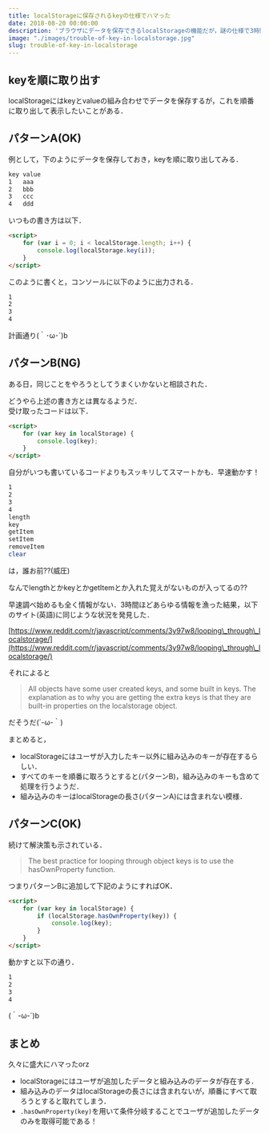 ```yaml
---
title: localStorageに保存されるkeyの仕様でハマった
date: 2018-08-20 00:00:00
description: 'ブラウザにデータを保存できるlocalStorageの機能だが，謎の仕様で3時間ほどハマったのでメモ．'
image: "./images/trouble-of-key-in-localstorage.jpg"
slug: trouble-of-key-in-localstorage
---
```


## **keyを順に取り出す**

localStorageにはkeyとvalueの組み合わせでデータを保存するが，これを順番に取り出して表示したいことがある．

## **パターンA(OK)**

例として，下のようにデータを保存しておき，keyを順に取り出してみる．

```bash
key value
1   aaa
2   bbb
3   ccc
4   ddd
```

いつもの書き方は以下．
```html
<script>
    for (var i = 0; i < localStorage.length; i++) {
        console.log(localStorage.key(i));
    }
</script>
```

このように書くと，コンソールに以下のように出力される．
```bash
1
2
3
4
```

計画通り(｀･ω･´)b

## **パターンB(NG)**

ある日，同じことをやろうとしてうまくいかないと相談された．  

どうやら上述の書き方とは異なるようだ．  
受け取ったコードは以下．

```html
<script>
    for (var key in localStorage) {
        console.log(key);
    }
</script>
```

自分がいつも書いているコードよりもスッキリしてスマートかも．早速動かす！

```bash
1
2
3
4
length
key
getItem
setItem
removeItem
clear
```

は，誰お前??(威圧)

なんでlengthとかkeyとかgetItemとか入れた覚えがないものが入ってるの??

早速調べ始めるも全く情報がない．3時間ほどあらゆる情報を漁った結果，以下のサイト(英語)に同じような状況を発見した．

[https://www.reddit.com/r/javascript/comments/3y97w8/looping\_through\_localstorage/](https://www.reddit.com/r/javascript/comments/3y97w8/looping\_through\_localstorage/)

それによると

> All objects have some user created keys, and some built in keys. 
>The explanation as to why you are getting the extra keys is that they are built-in properties on the localstorage object.

だそうだ(´-ω-｀)

まとめると，
- localStorageにはユーザが入力したキー以外に組み込みのキーが存在するらしい．
- すべてのキーを順番に取ろうとすると(パターンB)，組み込みのキーも含めて処理を行うようだ．
- 組み込みのキーはlocalStorageの長さ(パターンA)には含まれない模様．

## **パターンC(OK)**
続けて解決策も示されている．

> The best practice for looping through object keys is to use the hasOwnProperty function.

つまりパターンBに追加して下記のようにすればOK．

```html
<script>
    for (var key in localStorage) {
        if (localStorage.hasOwnProperty(key)) {
            console.log(key);
        }
    }
</script>
```

動かすと以下の通り．
```bash
1
2
3
4
```

(｀-ω-´)b

## **まとめ**

久々に盛大にハマったorz

- localStorageにはユーザが追加したデータと組み込みのデータが存在する．
- 組み込みのデータはlocalStorageの長さには含まれないが，順番にすべて取ろうとすると取れてしまう．
- `.hasOwnProperty(key)`を用いて条件分岐することでユーザが追加したデータのみを取得可能である！

